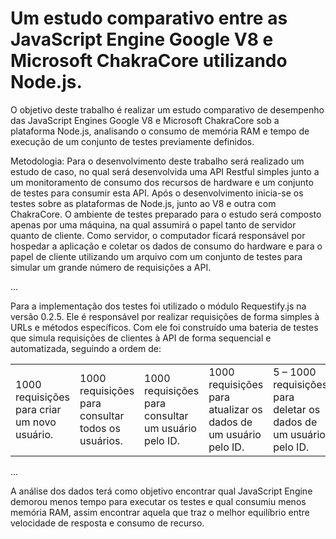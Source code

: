 <h1>Um estudo comparativo entre as JavaScript Engine Google V8 e Microsoft ChakraCore utilizando Node.js.</h1>

<p>O objetivo deste trabalho é realizar um estudo comparativo de desempenho das JavaScript Engines Google V8 e Microsoft ChakraCore sob a plataforma Node.js, analisando o consumo de memória RAM e tempo de execução de um conjunto de testes previamente definidos.</p>

<p>Metodologia: Para o desenvolvimento deste trabalho será realizado um estudo de caso, no qual será desenvolvida uma API Restful simples junto a um monitoramento de consumo dos recursos de hardware e um conjunto de testes para consumir esta API. Após o desenvolvimento inicia-se os testes sobre as plataformas de Node.js, junto ao V8 e outra com ChakraCore. 
O ambiente de testes preparado para o estudo será composto apenas por uma máquina, na qual assumirá o papel tanto de servidor quanto de cliente. Como servidor, o computador ficará responsável por hospedar a aplicação e coletar os dados de consumo do hardware e para o papel de cliente utilizando um arquivo com um conjunto de testes para simular um grande número de requisições a API.</p>
<p>...</p>
<p>Para a implementação dos testes foi utilizado o módulo Requestify.js na versão 0.2.5. Ele é responsável por realizar requisições de forma simples à URLs e métodos específicos. Com ele foi construído uma bateria de testes que simula requisições de clientes à API de forma sequencial e automatizada, seguindo a ordem de:
    <table>
        <tr>
            <td>1000 requisições para criar um novo usuário.</td>
            <td>1000 requisições para consultar todos os usuários.</td>
            <td>1000 requisições para consultar um usuário pelo ID.</td>
            <td>1000 requisições para atualizar os dados de um usuário pelo ID.</td>
            <td>5 – 1000 requisições para deletar os dados de um usuário pelo ID.</td>
        </tr>
    </table>
<p>...</p>
<p>A análise dos dados terá como objetivo encontrar qual JavaScript Engine demorou menos tempo para executar os testes e qual consumiu menos memória RAM, assim encontrar aquela que traz o melhor equilíbrio entre velocidade de resposta e consumo de recurso.</p>

